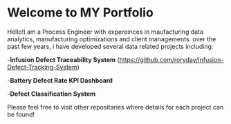 # Welcome to MY Portfolio
Hello!I am a Process Engineer with expereinces in maufacturing data analytics, manufacturing optimizations and client managements.
over the past few years, i have developed several data related projects including:


-**Infusion Defect Traceability System** (https://github.com/roryday/Infusion-Defect-Tracking-System)

-**Battery Defect Rate KPI Dashboard**

-**Defect Classification System**


Please feel free to visit other repositaries where details for each project can be found! 
